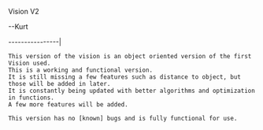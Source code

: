 Vision V2

--Kurt

----------------|

	This version of the vision is an object oriented version of the first Vision used.
	This is a working and functional version. 
	It is still missing a few features such as distance to object, but those will be added in later. 
	It is constantly being updated with better algorithms and optimization in functions. 
	A few more features will be added. 

	This version has no [known] bugs and is fully functional for use. 
